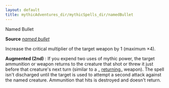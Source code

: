 ```yaml
---
layout: default
title: mythicAdventures_dir/mythicSpells_dir/namedBullet
---
```

Named Bullet

**Source** [_named bullet_](../../ultimateCombat_dir/spells_dir/namedBullet#_named-bullet)

Increase the critical multiplier of the target weapon by 1 (maximum ×4).

**Augmented (2nd)** : If you expend two uses of mythic power, the target ammunition or weapon returns to the creature that shot or threw it just before that creature's next turn (similar to a _ [returning](../../magicItems_dir/weapons#_weapons-returning)_ weapon). The spell isn't discharged until the target is used to attempt a second attack against the named creature. Ammunition that hits is destroyed and doesn't return.

